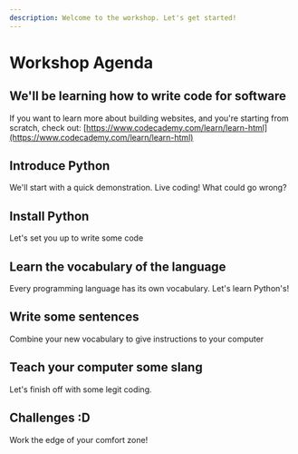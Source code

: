 ```yaml
---
description: Welcome to the workshop. Let's get started!
---
```


# Workshop Agenda

## We'll be learning how to write code for software

If you want to learn more about building websites, and you're starting from scratch, check out: [https://www.codecademy.com/learn/learn-html](https://www.codecademy.com/learn/learn-html)

## Introduce Python

We'll start with a quick demonstration. Live coding! What could go wrong?

## Install Python

Let's set you up to write some code

## Learn the vocabulary of the language

Every programming language has its own vocabulary. Let's learn Python's!

## Write some sentences

Combine your new vocabulary to give instructions to your computer

## Teach your computer some slang

Let's finish off with some legit coding.

## Challenges :D

Work the edge of your comfort zone!


